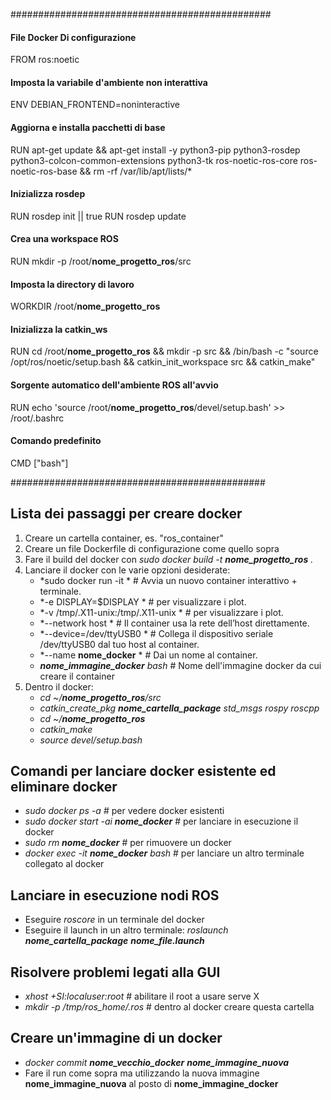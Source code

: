 ###############################################
#### File Docker Di configurazione

FROM ros:noetic

#### Imposta la variabile d'ambiente non interattiva
ENV DEBIAN_FRONTEND=noninteractive

#### Aggiorna e installa pacchetti di base
RUN apt-get update && apt-get install -y python3-pip python3-rosdep python3-colcon-common-extensions python3-tk ros-noetic-ros-core ros-noetic-ros-base && rm -rf /var/lib/apt/lists/*

#### Inizializza rosdep
RUN rosdep init || true RUN rosdep update

#### Crea una workspace ROS
RUN mkdir -p /root/**nome_progetto_ros**/src

#### Imposta la directory di lavoro
WORKDIR /root/**nome_progetto_ros**

#### Inizializza la catkin_ws
RUN cd /root/**nome_progetto_ros** && mkdir -p src && /bin/bash -c "source /opt/ros/noetic/setup.bash &&  catkin_init_workspace src && catkin_make" 

#### Sorgente automatico dell'ambiente ROS all'avvio
RUN echo 'source /root/**nome_progetto_ros**/devel/setup.bash' >> /root/.bashrc

#### Comando predefinito
CMD ["bash"]


##############################################

## Lista dei passaggi per creare docker
1. Creare un cartella container, es. "ros_container"
2. Creare un file Dockerfile di configurazione come quello sopra
3. Fare il build del docker con *sudo docker build -t **nome_progetto_ros** .*
4. Lanciare il docker con le varie opzioni desiderate:
   * *sudo docker run -it  \* # Avvia un nuovo container interattivo + terminale.
   * *-e DISPLAY=$DISPLAY \*  # per visualizzare i plot.
   * *-v /tmp/.X11-unix:/tmp/.X11-unix \* # per visualizzare i plot.
   * *--network host \*  # Il container usa la rete dell’host direttamente.
   * *--device=/dev/ttyUSB0 \*  # Collega il dispositivo seriale /dev/ttyUSB0 dal tuo host al container.
   * *--name **nome_docker** \*  # Dai un nome al container.
   * ***nome_immagine_docker** bash*  # Nome dell'immagine docker da cui creare il container
5. Dentro il docker:
   * *cd ~/**nome_progetto_ros**/src*
   * *catkin_create_pkg **nome_cartella_package** std_msgs rospy roscpp*
   * *cd ~/**nome_progetto_ros***
   * *catkin_make*
   * *source devel/setup.bash*

## Comandi per lanciare docker esistente ed eliminare docker
* *sudo docker ps -a*  # per vedere docker esistenti
* *sudo docker start -ai **nome_docker***  # per lanciare in esecuzione il docker
* *sudo rm **nome_docker***  # per rimuovere un docker
* *docker exec -it **nome_docker** bash*  # per lanciare un altro terminale collegato al docker

## Lanciare in esecuzione nodi ROS
* Eseguire *roscore* in un terminale del docker
* Eseguire il launch in un altro terminale: *roslaunch **nome_cartella_package** **nome_file.launch***

## Risolvere problemi legati alla GUI
* *xhost +SI:localuser:root* # abilitare il root a usare serve X
* *mkdir -p /tmp/ros_home/.ros* # dentro al docker creare questa cartella

## Creare un'immagine di un docker
* *docker commit **nome_vecchio_docker** **nome_immagine_nuova***
* Fare il run come sopra ma utilizzando la nuova immagine **nome_immagine_nuova** al posto di **nome_immagine_docker**


